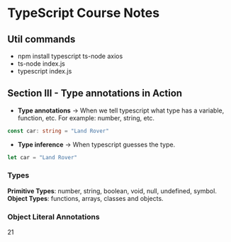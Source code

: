 # TypeScript Course Notes

## Util commands

- npm install typescript ts-node axios </br>
- ts-node index.js </br>
- typescript index.js </br>

## Section III - Type annotations in Action

- **Type annotations** → When we tell typescript what type has a variable, function, etc. For example: number, string, etc. </br>

```Typescript
const car: string = "Land Rover"
```

- **Type inference** → When typescript guesses the type.

```Typescript
let car = "Land Rover"
```
### Types
 **Primitive Types**: number, string, boolean, void, null, undefined, symbol. </br>
 **Object Types**: functions, arrays, classes and objects.</br>
### Object Literal Annotations 
21
